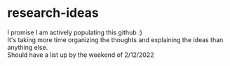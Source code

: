 # research-ideas

I promise I am actively populating this github :)  
It's taking more time organizing the thoughts and explaining the ideas than anything else.  
Should have a list up by the weekend of 2/12/2022

